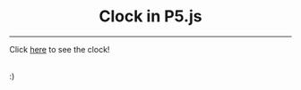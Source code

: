 <center><h1>Clock in P5.js</h1></center>
<hr>
<p>Click <a href="#">here</a> to see the clock!</p>
<br>
:)